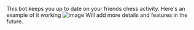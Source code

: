This bot keeps you up to date on your friends chess activity. 
Here's an example of it working
![image](https://github.com/user-attachments/assets/f3f49b71-cecc-462c-ac8d-37d1a3fb8a1a)
Will add more details and features in the future.
